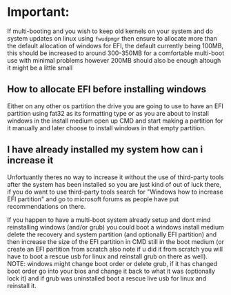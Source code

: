 # Important:
If multi-booting and you wish to keep old kernels on your system and do system updates on linux using `fwudpmgr` then ensure to allocate more than the default allocation of windows for EFI, the default currently being 100MB, this should be increased to around 300-350MB for a comfortable multi-boot use with minimal problems however 200MB should also be enough altough it might be a little small


## How to allocate EFI before installing windows
Either on any other os partition the drive you are going to use to have an EFI partition using fat32 as its formatting type or as you are about to install windows in the install medium open up CMD and start making a partition for it manually and later choose to install windows in that empty partition.

## I have already installed my system how can i increase it
Unfortuantly theres no way to increase it without the use of third-party tools after the system has been installed so you are just kind of out of luck there, if you do want to use third-party tools search for "Windows how to increase EFI partition" and go to microsoft forums as people have put recommendations on there.

If you happen to have a multi-boot system already setup and dont mind reinstalling windows (and/or grub) you could boot a windows install medium delete the recovery and system partition (and optionally EFI partition) and then increase the size of the EFI partition in CMD still in the boot medium (or create an EFI partition from scratch also note if u did it from scratch you will have to boot a rescue usb for linux and reinstall grub on there as well). NOTE: windows might change boot order or delete grub, if it has changed boot order go into your bios and change it back to what it was (optionally lock it) and if grub was uninstalled boot a rescue live usb for linux and reinstall it.
